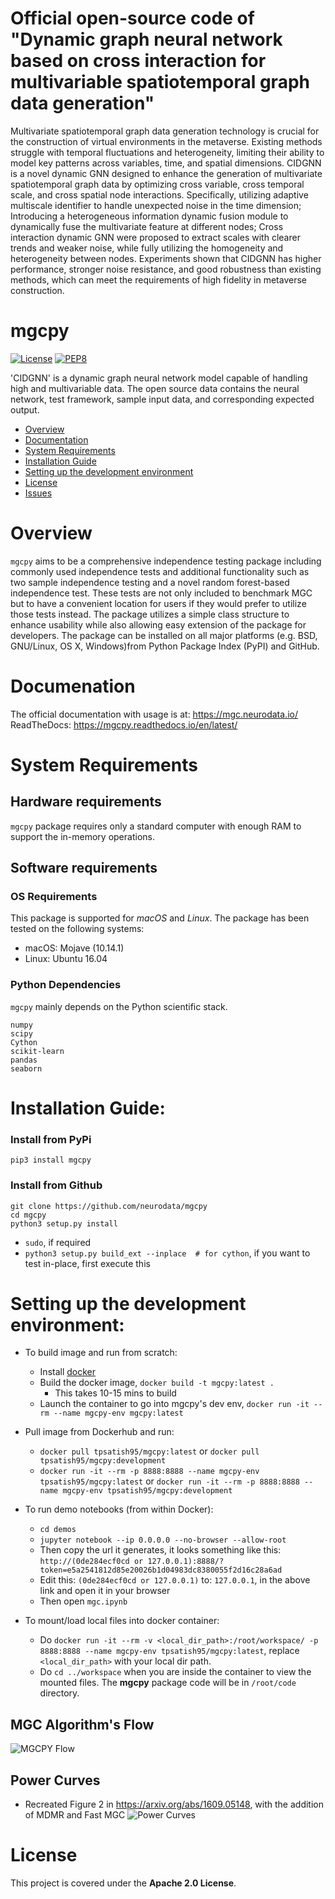 # Official open-source code of "Dynamic graph neural network based on cross interaction for multivariable spatiotemporal graph data generation"

Multivariate spatiotemporal graph data generation technology is crucial for the construction of virtual environments in the metaverse. Existing methods struggle with temporal fluctuations and heterogeneity, limiting their ability to model key patterns across variables, time, and spatial dimensions. CIDGNN is a novel dynamic GNN designed to enhance the generation of multivariate spatiotemporal graph data by optimizing cross variable, cross temporal scale, and cross spatial node interactions. Specifically, utilizing adaptive multiscale identifier to handle unexpected noise in the time dimension; Introducing a heterogeneous information dynamic fusion module to dynamically fuse the multivariate feature at different nodes; Cross interaction dynamic GNN were proposed to extract scales with clearer trends and weaker noise, while fully utilizing the homogeneity and heterogeneity between nodes. Experiments shown that CIDGNN has higher performance, stronger noise resistance, and good robustness than existing methods, which can meet the requirements of high fidelity in metaverse construction.

# mgcpy

[![License](https://img.shields.io/badge/License-Apache%202.0-blue.svg)](https://opensource.org/licenses/Apache-2.0)
[![PEP8](https://img.shields.io/badge/code%20style-pep8-orange.svg)](https://www.python.org/dev/peps/pep-0008/)

'CIDGNN' is a dynamic graph neural network model capable of handling high and multivariable data. The open source data contains the neural network, test framework, sample input data, and corresponding expected output.

- [Overview](#overview)
- [Documentation](#documentation)
- [System Requirements](#system-requirements)
- [Installation Guide](#installation-guide)
- [Setting up the development environment](#setting-up-the-development-environment)
- [License](#license)
- [Issues](https://github.com/neurodata/mgcpy/issues)

# Overview
``mgcpy`` aims to be a comprehensive independence testing package including commonly used independence tests and additional functionality such as two sample independence testing and a novel random forest-based independence test. These tests are not only included to benchmark MGC but to have a convenient location for users if they would prefer to utilize those tests instead. The package utilizes a simple class structure to enhance usability while also allowing easy extension of the package for developers. The package can be installed on all major platforms (e.g. BSD, GNU/Linux, OS X, Windows)from Python Package Index (PyPI) and GitHub.

# Documenation
The official documentation with usage is at: https://mgc.neurodata.io/
ReadTheDocs: https://mgcpy.readthedocs.io/en/latest/

# System Requirements
## Hardware requirements
`mgcpy` package requires only a standard computer with enough RAM to support the in-memory operations.

## Software requirements
### OS Requirements
This package is supported for *macOS* and *Linux*. The package has been tested on the following systems:
+ macOS: Mojave (10.14.1)
+ Linux: Ubuntu 16.04

### Python Dependencies
`mgcpy` mainly depends on the Python scientific stack.

```
numpy
scipy
Cython
scikit-learn
pandas
seaborn
```

# Installation Guide:

### Install from PyPi
```
pip3 install mgcpy
```

### Install from Github
```
git clone https://github.com/neurodata/mgcpy
cd mgcpy
python3 setup.py install
```
- `sudo`, if required
- `python3 setup.py build_ext --inplace  # for cython`, if you want to test in-place, first execute this

# Setting up the development environment:
- To build image and run from scratch:
  - Install [docker](https://docs.docker.com/install/)
  - Build the docker image, `docker build -t mgcpy:latest .`
    - This takes 10-15 mins to build
  - Launch the container to go into mgcpy's dev env, `docker run -it --rm --name mgcpy-env mgcpy:latest`
- Pull image from Dockerhub and run:
  - `docker pull tpsatish95/mgcpy:latest` or `docker pull tpsatish95/mgcpy:development`
  - `docker run -it --rm -p 8888:8888 --name mgcpy-env tpsatish95/mgcpy:latest` or `docker run -it --rm -p 8888:8888 --name mgcpy-env tpsatish95/mgcpy:development`


- To run demo notebooks (from within Docker):
  - `cd demos`
  - `jupyter notebook --ip 0.0.0.0 --no-browser --allow-root`
  - Then copy the url it generates, it looks something like this: `http://(0de284ecf0cd or 127.0.0.1):8888/?token=e5a2541812d85e20026b1d04983dc8380055f2d16c28a6ad`
  - Edit this: `(0de284ecf0cd or 127.0.0.1)` to: `127.0.0.1`, in the above link and open it in your browser
  - Then open `mgc.ipynb`

- To mount/load local files into docker container:
  - Do `docker run -it --rm -v <local_dir_path>:/root/workspace/ -p 8888:8888 --name mgcpy-env tpsatish95/mgcpy:latest`, replace `<local_dir_path>` with your local dir path.
  - Do `cd ../workspace` when you are inside the container to view the mounted files. The **mgcpy** package code will be in `/root/code` directory.


## MGC Algorithm's Flow
![MGCPY Flow](https://raw.githubusercontent.com/neurodata/mgcpy/master/MGCPY.png)

## Power Curves
- Recreated Figure 2 in https://arxiv.org/abs/1609.05148, with the addition of MDMR and Fast MGC
![Power Curves](https://raw.githubusercontent.com/neurodata/mgcpy/master/power_curves_dimensions.png)

# License

This project is covered under the **Apache 2.0 License**.
